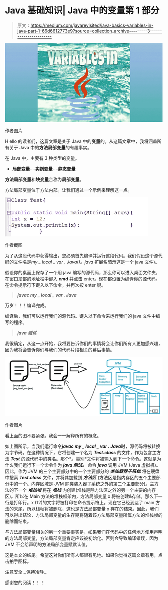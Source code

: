 # Java 基础知识| Java 中的变量第 1 部分

> 原文：<https://medium.com/javarevisited/java-basics-variables-in-java-part-1-66d6612773e9?source=collection_archive---------3----------------------->

![](img/46560485dd7fbfce3733023508b78ea2.png)

作者图片

H ello 的读者们，这篇文章是关于 Java 中的**变量**的。从这篇文章中，我将涵盖所有关于 Java 中的**方法局部变量**的有趣事实。

在 Java 中，主要有 3 种类型的变量。
- **局部变量**-
-**实例变量**-
-**静态变量**

**方法局部变量**和**块变量**合称为**局部变量**。

方法局部变量位于方法内部。让我们通过一个示例来理解这一点。

![](img/e233d2d7dde32e420343436b4b122a3d.png)

作者截图

为了从这段代码中获得输出，您必须首先编译并运行这段代码。我们假设这个源代码的文件名是*my _ local _ var . Java*(*)。java* 扩展名暗示这是一个 java 文件)。

假设你的桌面上保存了一个用 java 编写的源代码，那么你可以进入桌面文件夹，在窗口顶部的地址栏中键入 ***cmd*** 并点击 enter。现在都设置为编译你的源代码。在命令提示符下键入以下命令，并再次按 enter 键。

> ***javac my _ local _ var . Java***

万岁！！！编译完成。

编译后，我们可以运行我们的源代码。键入以下命令来运行我们的 java 文件中编写的程序。

> ***java 测试***

我很确定，从这一点开始，我将要告诉你们的事情将会让你们所有人更加感兴趣，因为我将会告诉你们与我们的代码片段相关的幕后事情。

![](img/0a0d3f3eb7649ee5f3dad2c185c1a6d0.png)

作者图片

看上面的图不要紧张。我会一一解释所有的概念。

如上图所示，当我们运行命令***javac my _ local _ var . Java***时，源代码将被转换为字节码。在这种情况下，它将创建一个名为 ***Test.class*** 的文件，作为包含主方法 ***Test*** 的源代码中的类名。那个*。类别*文件将被输入到下一个命令。这就是为什么我们运行下一个命令作为 ***java 测试。*** 命令 ***java*** 调用 JVM (Java 虚拟机)。因此，作为 JVM 的三个主要部分中的一个主要部分的 ***类加载器子系统*** 将在硬盘中搜索 ***Test.class*** 文件，并将其加载到 ***方法区*** (方法区是指内存区的五个主要部分中的一个。内存区域是 JVM 除类装入器子系统之外的第二个主要部分)。主方法的下一个 ***堆栈帧*** 将在 ***堆栈*** 内创建(堆栈是除方法区之外的另一个主要的内存区)。所以在 Main 方法的堆栈框架内，方法局部变量 x 将被创建&存储。那么下一行是打印行。x (12)的文字将被打印在命令提示符上。现在它已经到达了 main 方法的末尾，所以栈帧将被删除，这也是方法局部变量 x 存在的结束。因此，我们可以得出结论，方法局部变量的生存期将随着该方法局部变量所属方法的堆栈帧的删除而结束。

与方法局部变量相关的另一个重要事实是，如果我们在代码中的任何地方使用声明的方法局部变量，方法局部变量肯定应该被初始化。否则会导致编译错误，因为 JVM 不会给声明的方法局部变量赋默认值。

这是本文的结尾。希望这对你们所有人都很有见地。如果你觉得这篇文章有用，点击拍手图标。

注意安全…保持冷静…

感谢您的阅读！！！